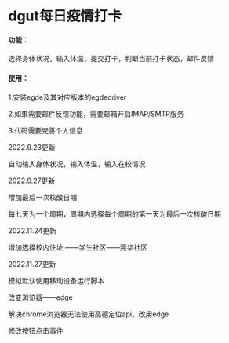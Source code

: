 # dgut每日疫情打卡

#### 功能：

选择身体状况，输入体温，提交打卡，判断当前打卡状态，邮件反馈

#### 使用：

1.安装egde及其对应版本的egdedriver

2.如果需要邮件反馈功能，需要邮箱开启IMAP/SMTP服务

3.代码需要完善个人信息



2022.9.23更新

自动输入身体状况，输入体温，输入在校情况



2022.9.27更新

增加最后一次核酸日期

每七天为一个周期，周期内选择每个周期的第一天为最后一次核酸日期



2022.11.24更新

增加选择校内住址 ——学生社区——莞华社区



2022.11.27更新

模拟默认使用移动设备运行脚本

改变浏览器——edge

解决chrome浏览器无法使用高德定位api，改用edge

修改按钮点击事件
